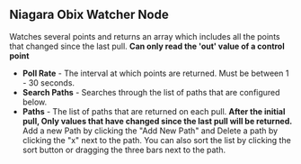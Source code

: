 ## Niagara Obix Watcher Node
Watches several points and returns an array which includes all the points that changed since the last pull. **Can only read the 'out' value of a control point**

- **Poll Rate** - The interval at which points are returned. Must be between 1 - 30 seconds.
- **Search Paths** - Searches through the list of paths that are configured below.
- **Paths** - The list of paths that are returned on each pull. **After the initial pull, Only values that have changed since the last pull will be returned.** Add a new Path by clicking the "Add New Path" and Delete a path by clicking the "x" next to the path. You can also sort the list by clicking the sort button or dragging the three bars next to the path.